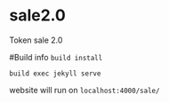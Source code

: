 # sale2.0
Token sale 2.0

#Build info
`build install`

`build exec jekyll serve`

website will run on `localhost:4000/sale/`